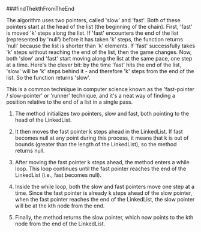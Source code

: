 ###findThekthFromTheEnd

The algorithm uses two pointers, called 'slow' and 'fast'. Both of these pointers start at
the head of the list (the beginning of the chain). First, 'fast' is moved 'k' steps along the list.
If 'fast' encounters the end of the list (represented by 'null') before it has taken 'k' steps, the
function returns 'null' because the list is shorter than 'k' elements. If 'fast' successfully takes
'k' steps without reaching the end of the list, then the game changes. Now, both 'slow' and 'fast' 
start moving along the list at the same pace, one step at a time. Here's the clever bit: by the time
'fast' hits the end of the list, 'slow' will be 'k' steps behind it - and therefore 'k' steps from the
end of the list. So the function returns 'slow'.

This is a common technique in computer science known as the 'fast-pointer / slow-pointer' or 'runner'
technique, and it's a neat way of finding a position relative to the end of a list in a single pass.


1. The method initializes two pointers, slow and fast, both pointing to the head of the LinkedList.

2. It then moves the fast pointer k steps ahead in the LinkedList. If fast becomes null at any point 
during this process, it means that k is out of bounds (greater than the length of the LinkedList), so
the method returns null.

3. After moving the fast pointer k steps ahead, the method enters a while loop. This loop continues 
until the fast pointer reaches the end of the LinkedList (i.e., fast becomes null).

4. Inside the while loop, both the slow and fast pointers move one step at a time. Since the fast 
pointer is already k steps ahead of the slow pointer, when the fast pointer reaches the end of the
LinkedList, the slow pointer will be at the kth node from the end.

5. Finally, the method returns the slow pointer, which now points to the kth node from the end of 
the LinkedList.